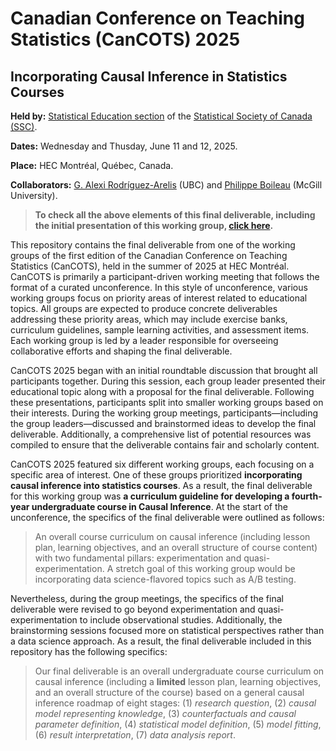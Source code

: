 # Canadian Conference on Teaching Statistics (CanCOTS) 2025

## Incorporating Causal Inference in Statistics Courses

**Held by:** [Statistical Education section](https://ssc.ca/en/about/sections-regions/statistical-education) of the [Statistical Society of Canada (SSC)](https://ssc.ca/en).

**Dates:** Wednesday and Thusday, June 11 and 12, 2025.

**Place:** HEC Montréal, Québec, Canada.

**Collaborators:** [G. Alexi Rodríguez-Arelis](https://alexrod.netlify.app/) (UBC) and [Philippe Boileau](https://pboileau.ca/) (McGill University).

> **To check all the above elements of this final deliverable, including the initial presentation of this working group, [**click here**](https://alexrod61.github.io/cancots-2025-causal-inf/).**

This repository contains the final deliverable from one of the working groups of the first edition of the Canadian Conference on Teaching Statistics (CanCOTS), held in the summer of 2025 at HEC Montréal. CanCOTS is primarily a participant-driven working meeting that follows the format of a curated unconference. In this style of unconference, various working groups focus on priority areas of interest related to educational topics. All groups are expected to produce concrete deliverables addressing these priority areas, which may include exercise banks, curriculum guidelines, sample learning activities, and assessment items. Each working group is led by a leader responsible for overseeing collaborative efforts and shaping the final deliverable.

CanCOTS 2025 began with an initial roundtable discussion that brought all participants together. During this session, each group leader presented their educational topic along with a proposal for the final deliverable. Following these presentations, participants split into smaller working groups based on their interests. During the working group meetings, participants—including the group leaders—discussed and brainstormed ideas to develop the final deliverable. Additionally, a comprehensive list of potential resources was compiled to ensure that the deliverable contains fair and scholarly content.

CanCOTS 2025 featured six different working groups, each focusing on a specific area of interest. One of these groups prioritized **incorporating causal inference into statistics courses**. As a result, the final deliverable for this working group was **a curriculum guideline for developing a fourth-year undergraduate course in Causal Inference**. At the start of the unconference, the specifics of the final deliverable were outlined as follows:

> An overall course curriculum on causal inference (including lesson plan, learning objectives, and an overall structure of course content) with two fundamental pillars: experimentation and quasi-experimentation. A stretch goal of this working group would be incorporating data science-flavored topics such as A/B testing.

Nevertheless, during the group meetings, the specifics of the final deliverable were revised to go beyond experimentation and quasi-experimentation to include observational studies. Additionally, the brainstorming sessions focused more on statistical perspectives rather than a data science approach. As a result, the final deliverable included in this repository has the following specifics:

> Our final deliverable is an overall undergraduate course curriculum on causal inference (including a **limited** lesson plan, learning objectives, and an overall structure of the course) based on a general causal inference roadmap of eight stages: (1) *research question*, (2) *causal model representing knowledge*, (3) *counterfactuals and causal parameter definition*, (4) *statistical model definition*, (5) *model fitting*, (6) *result interpretation*, (7) *data analysis report*.

